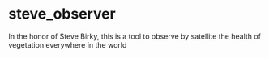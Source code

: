 # steve_observer
In the honor of Steve Birky, this is a tool to observe by satellite the health of vegetation everywhere in the world
